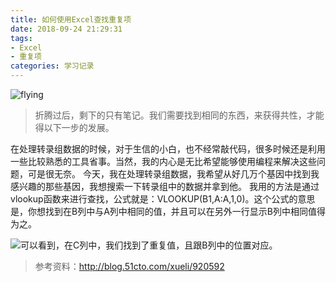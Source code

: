 ```yaml
---
title: 如何使用Excel查找重复项
date: 2018-09-24 21:29:31
tags: 
- Excel
- 重复项
categories: 学习记录
---
```


<meta name="referrer" content="no-referrer" />

![flying](https://upload-images.jianshu.io/upload_images/3478485-3028f91254eb81be.jpg?imageMogr2/auto-orient/strip%7CimageView2/2/w/1240)

> 折腾过后，剩下的只有笔记。我们需要找到相同的东西，来获得共性，才能得以下一步的发展。



<!--less-->

在处理转录组数据的时候，对于生信的小白，也不经常敲代码，很多时候还是利用一些比较熟悉的工具省事。当然，我的内心是无比希望能够使用编程来解决这些问题，可是很无奈。
今天，我在处理转录组数据，我希望从好几万个基因中找到我感兴趣的那些基因，我想搜索一下转录组中的数据并拿到他。
我用的方法是通过vlookup函数来进行查找，公式就是：VLOOKUP(B1,A:A,1,0)。这个公式的意思是，你想找到在B列中与A列中相同的值，并且可以在另外一行显示B列中相同值得为之。

![可以看到，在C列中，我们找到了重复值，且跟B列中的位置对应。](https://upload-images.jianshu.io/upload_images/3478485-75012f75ac9aa958.png?imageMogr2/auto-orient/strip%7CimageView2/2/w/1240)

> 参考资料：http://blog.51cto.com/xueli/920592